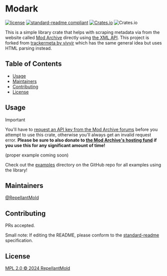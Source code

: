 # Modark

[![license](https://img.shields.io/github/license/repellantmold/modark?style=plastic)](LICENSE)
[![standard-readme compliant](https://img.shields.io/badge/standard--readme-OK-green.svg?style=plastic)](https://github.com/RichardLitt/standard-readme)
[![Crates.io](https://img.shields.io/crates/v/modark?style=plastic)](https://crates.io/crates/modark)
![Crates.io](https://img.shields.io/crates/d/modark?style=plastic)

This is a simple library crate that helps with scraping metadata via from the website called [Mod Archive](https://modarchive.org) directly using [the XML API](https://modarchive.org/index.php?xml-api).
This project is forked from [trackermeta by vivyir](https://github.com/vivyir/trackermeta) which has the same general idea but uses HTML parsing instead.

## Table of Contents

- [Usage](#Usage)
- [Maintainers](#maintainers)
- [Contributing](#contributing)
- [License](#license)

## Usage

> [!IMPORTANT]
> You'll have to [request an API key from the Mod Archive forums](https://modarchive.org/forums/index.php?topic=1950.0) before you attempt to use this crate, otherwise you'll always get an invalid request error. **Please be sure to also donate to [the Mod Archive's hosting fund](https://www.paypal.com/cgi-bin/webscr?cmd=_s-xclick&hosted_button_id=28NK9DJQRRNGJ) if you use this for any significant amount of time!**

(proper example coming soon)

Check out the [examples](examples) directory on the GitHub repo for all examples using the library!

## Maintainers

[@RepellantMold](https://github.com/RepellantMold)

## Contributing

PRs accepted.

Small note: If editing the README, please conform to the
[standard-readme](https://github.com/RichardLitt/standard-readme) specification.

## License

[MPL 2.0 © 2024 RepellantMold](LICENSE)
